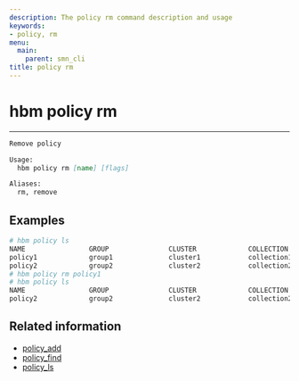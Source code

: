 ```yaml
---
description: The policy rm command description and usage
keywords:
- policy, rm
menu:
  main:
    parent: smn_cli
title: policy rm
---
```


# hbm policy rm
***

```markdown
Remove policy

Usage:
  hbm policy rm [name] [flags]

Aliases:
  rm, remove
```

## Examples

```bash
# hbm policy ls
NAME                GROUP               CLUSTER             COLLECTION
policy1             group1              cluster1            collection1
policy2             group2              cluster2            collection2
# hbm policy rm policy1
# hbm policy ls
NAME                GROUP               CLUSTER             COLLECTION
policy2             group2              cluster2            collection2
```

## Related information

* [policy_add](policy_add.md)
* [policy_find](policy_find.md)
* [policy_ls](policy_ls.md)
